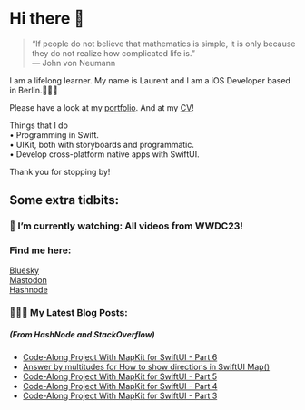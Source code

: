 # Hi there 👋

> “If people do not believe that mathematics is simple, it is only because they do not realize how complicated life is.”   
― John von Neumann

I am a lifelong learner. My name is Laurent and I am a iOS Developer based in Berlin.👨🏻‍💻   

Please have a look at my [portfolio](https://github.com/multitudes/portfolio/blob/master/README.md). 
And at my [CV](https://github.com/multitudes/multitudes.github.io/blob/master/images/cv/cv-for-ios-jun2023.pdf)!

Things that I do  
• Programming in Swift.  
• UIKit, both with storyboards and programmatic.  
• Develop cross-platform native apps with SwiftUI.  

Thank you for stopping by!

## Some extra tidbits:

### 🌱 I’m currently watching: All videos from WWDC23!

### Find me here:
<a rel="me" href="https://bsky.app/profile/laurentbrusa.bsky.social">Bluesky</a>  
<a rel="me" href="https://iosdev.space/@multitudes">Mastodon</a>  
<a rel="me" href="https://laurentbrusa.hashnode.dev">Hashnode</a>
###  👨🏻‍💻 My Latest Blog Posts:
##### (From HashNode and StackOverflow)
<!-- BLOG-POST-LIST:START -->
- [Code-Along Project With MapKit for SwiftUI - Part 6](https://laurentbrusa.hashnode.dev/code-along-project-with-mapkit-for-swiftui-part-6)
- [Answer by multitudes for How to show directions in SwiftUI Map&lpar;&rpar;](https://stackoverflow.com/questions/70133668/how-to-show-directions-in-swiftui-map/77159028#77159028)
- [Code-Along Project With MapKit for SwiftUI - Part 5](https://laurentbrusa.hashnode.dev/code-along-project-with-mapkit-for-swiftui-part-5)
- [Code-Along Project With MapKit for SwiftUI - Part 4](https://laurentbrusa.hashnode.dev/code-along-project-with-mapkit-for-swiftui-part-4)
- [Code-Along Project With MapKit for SwiftUI - Part 3](https://laurentbrusa.hashnode.dev/code-along-project-with-mapkit-for-swiftui-part-3)
<!-- BLOG-POST-LIST:END -->

<!--

<script type="text/javascript" src="https://cdnjs.buymeacoffee.com/1.0.0/button.prod.min.js" data-name="bmc-button" data-slug="multitudes" data-color="#FFDD00" data-emoji=""  data-font="Cookie" data-text="Buy me a coffee" data-outline-color="#000000" data-font-color="#000000" data-coffee-color="#ffffff" ></script>

If you can't get enough of me I collected some more links [here](https://linktr.ee/LaurentBrusa)!
**multitudes/multitudes** is a ✨ _special_ ✨ repository because its `README.md` (this file) appears on your GitHub profile.

Here are some ideas to get you started:

- 🔭 I’m currently working on ...
- 🌱 I’m currently learning ...
- 👯 I’m looking to collaborate on ...
- 🤔 I’m looking for help with ...
- 💬 Ask me about ...
- 📫 How to reach me: ...
- 😄 Pronouns: ...
- ⚡ Fun fact: ...

<p align="center">
  <img src="" width="400"  title="Laurent on the bicycle">
</p>
-->
